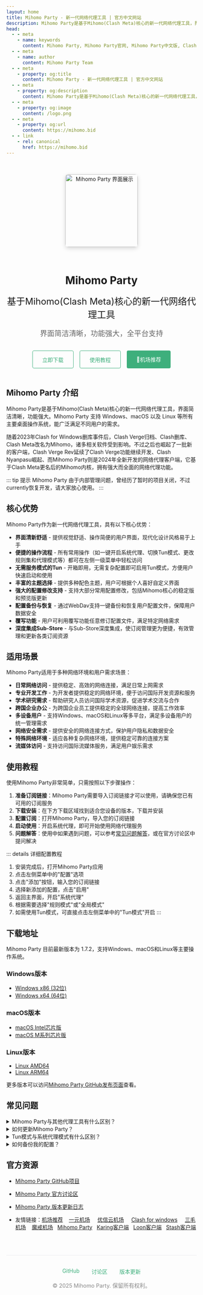 ```yaml
---
layout: home
title: Mihomo Party - 新一代网络代理工具 | 官方中文网站
description: Mihomo Party是基于Mihomo(Clash Meta)核心的新一代网络代理工具，界面简洁清晰，功能强大，支持Windows、macOS和Linux等所有主要桌面操作系统。
head:
  - - meta
    - name: keywords
      content: Mihomo Party, Mihomo Party官网, Mihomo Party中文版, Clash Meta, 网络代理工具, 翻墙软件
  - - meta
    - name: author
      content: Mihomo Party Team
  - - meta
    - property: og:title
      content: Mihomo Party - 新一代网络代理工具 | 官方中文网站
  - - meta
    - property: og:description
      content: Mihomo Party是基于Mihomo(Clash Meta)核心的新一代网络代理工具，界面简洁清晰，功能强大，支持Windows、macOS和Linux等所有主要桌面操作系统。
  - - meta
    - property: og:image
      content: /logo.png
  - - meta
    - property: og:url
      content: https://mihomo.bid
  - - link
    - rel: canonical
      href: https://mihomo.bid
---
```


<div class="hero">
  <img src="/logo.png" alt="Mihomo Party 界面展示" class="hero-image" width="192" height="192" />
  <h1>Mihomo Party</h1>
  <p class="description">基于Mihomo(Clash Meta)核心的新一代网络代理工具</p>
  <p class="tagline">界面简洁清晰，功能强大，全平台支持</p>
  <div class="action">
    <a href="/download" class="secondary">立即下载</a>
    <a href="/guide" class="secondary">使用教程</a>
    <a href="https://jichangtuijian.uk" class="primary">🎉机场推荐</a>
  </div>
</div>

## Mihomo Party 介绍

Mihomo Party是基于Mihomo(Clash Meta)核心的新一代网络代理工具，界面简洁清晰，功能强大。Mihomo Party 支持 Windows、macOS 以及 Linux 等所有主要桌面操作系统，能广泛满足不同用户的需求。

随着2023年Clash for Windows删库事件后，Clash Verge归档、Clash删库、Clash Meta改名为Mihomo，诸多相关软件受到影响。不过之后也崛起了一批新的客户端，Clash Verge Rev延续了Clash Verge功能继续开发、Clash Nyanpasu崛起、而Mihomo Party则是2024年全新开发的网络代理客户端，它基于Clash Meta更名后的Mihomo内核，拥有强大而全面的网络代理功能。

::: tip 提示
Mihomo Party 由于内部管理问题，曾经历了暂时的项目关闭，不过currently恢复开发，请大家放心使用。
:::

## 核心优势

Mihomo Party作为新一代网络代理工具，具有以下核心优势：

* **界面清新舒适** - 提供视觉舒适、操作简便的用户界面，现代化设计风格易于上手
* **便捷的操作流程** - 所有常用操作（如一键开启系统代理、切换Tun模式、更改规则集和代理模式等）都可在左侧一级菜单中轻松访问
* **无需服务模式的Tun** - 开箱即用，无需复杂配置即可启用Tun模式，方便用户快速启动和使用
* **丰富的主题选择** - 提供多种配色主题，用户可根据个人喜好自定义界面
* **强大的配置修改支持** - 支持大部分常用配置修改，包括Mihomo核心的稳定版和预览版更新
* **配置备份与恢复** - 通过WebDav支持一键备份和恢复用户配置文件，保障用户数据安全
* **覆写功能** - 用户可利用覆写功能任意修订配置文件，满足特定网络需求
* **深度集成Sub-Store** - 与Sub-Store深度集成，使订阅管理更为便捷，有效管理和更新各类订阅资源

## 适用场景

Mihomo Party适用于多种网络环境和用户需求场景：

* **日常网络访问** - 提供稳定、高效的网络连接，满足日常上网需求
* **专业开发工作** - 为开发者提供稳定的网络环境，便于访问国际开发资源和服务
* **学术研究需求** - 帮助研究人员访问国际学术资源，促进学术交流与合作
* **跨国企业办公** - 为跨国企业员工提供稳定的全球网络连接，提高工作效率
* **多设备用户** - 支持Windows、macOS和Linux等多平台，满足多设备用户的统一管理需求
* **网络安全需求** - 提供安全的网络连接方式，保护用户隐私和数据安全
* **特殊网络环境** - 适应各种复杂网络环境，提供稳定可靠的连接方案
* **流媒体访问** - 支持访问国际流媒体服务，满足用户娱乐需求

## 使用教程

使用Mihomo Party非常简单，只需按照以下步骤操作：

1. **准备订阅链接**：Mihomo Party需要导入订阅链接才可以使用，请确保您已有可用的订阅服务
2. **下载安装**：在下方下载区域找到适合您设备的版本，下载并安装
3. **配置订阅**：打开Mihomo Party，导入您的订阅链接
4. **启动使用**：开启系统代理，即可开始使用网络代理服务
5. **问题解答**：使用中如果遇到问题，可以参考[常见问题解答](/faq.md)，或在官方讨论区中提问解决

::: details 详细配置教程
1. 安装完成后，打开Mihomo Party应用
2. 点击左侧菜单中的"配置"选项
3. 点击"添加"按钮，输入您的订阅链接
4. 选择新添加的配置，点击"启用"
5. 返回主界面，开启"系统代理"
6. 根据需要选择"规则模式"或"全局模式"
7. 如需使用Tun模式，可直接点击左侧菜单中的"Tun模式"开启
:::

## 下载地址

Mihomo Party 目前最新版本为 1.7.2，支持Windows、macOS和Linux等主要操作系统。

### Windows版本
- [Windows x86 (32位)](https://ghproxylist.com/https://github.com/mihomo-party-org/mihomo-party/releases/download/v1.7.2/mihomo-party-windows-1.7.2-ia32-setup.exe)
- [Windows x64 (64位)](https://ghproxylist.com/https://github.com/mihomo-party-org/mihomo-party/releases/download/v1.7.2/mihomo-party-windows-1.7.2-x64-setup.exe)

### macOS版本
- [macOS Intel芯片版](https://ghproxylist.com/https://github.com/mihomo-party-org/mihomo-party/releases/download/v1.7.2/mihomo-party-macos-1.7.2-x64.pkg)
- [macOS M系列芯片版](https://ghproxylist.com/https://github.com/mihomo-party-org/mihomo-party/releases/download/v1.7.2/mihomo-party-macos-1.7.2-arm64.pkg)

### Linux版本
- [Linux AMD64](https://ghproxylist.com/https://github.com/mihomo-party-org/mihomo-party/releases/download/v1.7.2/mihomo-party-linux-1.7.2-amd64.deb)
- [Linux ARM64](https://ghproxylist.com/https://github.com/mihomo-party-org/mihomo-party/releases/download/v1.7.2/mihomo-party-linux-1.7.2-arm64.deb)

更多版本可以访问[Mihomo Party GitHub发布页面](https://github.com/mihomo-party-org/mihomo-party/releases)查看。

## 常见问题

<details>
<summary>Mihomo Party与其他代理工具有什么区别？</summary>

Mihomo Party基于Mihomo(原Clash Meta)核心开发，相比其他代理工具，它具有界面简洁、操作便捷、功能强大等特点。特别是其无需服务模式的Tun功能，让用户可以更方便地使用全局代理。此外，Mihomo Party还支持多种主题、配置备份恢复、覆写功能等特色功能。

</details>

<details>
<summary>如何更新Mihomo Party？</summary>

Mihomo Party支持自动检查更新。您也可以在软件的"设置"页面中手动检查更新，或直接访问官方GitHub发布页面下载最新版本进行安装。

</details>

<details>
<summary>Tun模式与系统代理模式有什么区别？</summary>

系统代理模式仅对支持系统代理的应用生效，而Tun模式可以为所有应用提供代理服务，实现全局代理。Mihomo Party的Tun模式无需复杂配置，开箱即用，非常方便。

</details>

<details>
<summary>如何备份我的配置？</summary>

Mihomo Party支持通过WebDav进行配置备份。在"设置"页面中，您可以配置WebDav服务器信息，然后使用"备份"功能将您的配置保存到WebDav服务器上。需要恢复时，使用"恢复"功能即可。

</details>

## 官方资源

- [Mihomo Party GitHub项目](https://github.com/mihomo-party-org/mihomo-party)
- [Mihomo Party 官方讨论区](https://github.com/mihomo-party-org/mihomo-party/issues)
- [Mihomo Party 版本更新日志](https://github.com/mihomo-party-org/mihomo-party/releases)

- 友情链接：<a href="https://jichangtuijian.uk" target="_blank">机场推荐</a> &nbsp; &nbsp;<a href="https://www.yiyuanvpn.org" target="_blank">一元机场</a> &nbsp; &nbsp;   <a href="https://优信云.site" target="_blank">优信云机场</a> &nbsp; &nbsp;   <a href="https://www.clashcn.org" target="_blank">Clash for windows</a> &nbsp; &nbsp; <a href="https://3mao.bid" target="_blank">三毛机场</a> &nbsp; &nbsp;<a href="https://mojie.uk" target="_blank">魔戒机场</a>&nbsp; &nbsp;<a href="https://mihomoparty.bid" target="_blank">Mihomo Party</a>&nbsp; &nbsp;<a href="https://karing.uk" target="_blank">Karing客户端</a>&nbsp; &nbsp;<a href="https://nsloon.uk" target="_blank">Loon客户端</a>&nbsp; &nbsp;<a href="https://stashapp.uk" target="_blank">Stash客户端</a>


<div class="footer">
  <div class="footer-links">
    <a href="https://github.com/mihomo-party-org/mihomo-party">GitHub</a>
    <a href="https://github.com/mihomo-party-org/mihomo-party/issues">讨论区</a>
    <a href="https://github.com/mihomo-party-org/mihomo-party/releases">版本更新</a>
  </div>
  <div class="copyright">
    © 2025 Mihomo Party. 保留所有权利。
  </div>
</div>

<style>
.hero {
  text-align: center;
  margin: 3rem 0;
}
.hero-image {
  max-width: 100%;
  width: 192px;
  height: 192px;
  border-radius: 8px;
  box-shadow: 0 4px 12px rgba(0, 0, 0, 0.15);
  margin-bottom: 2rem;
  margin-left: auto;
  margin-right: auto;
}
.description {
  font-size: 1.5rem;
  margin: 1rem 0;
}
.tagline {
  font-size: 1.2rem;
  color: #666;
  margin-bottom: 2rem;
}
.action {
  display: flex;
  justify-content: center;
  gap: 1rem;
  margin-top: 2rem;
}
.action a {
  padding: 0.8rem 1.6rem;
  border-radius: 4px;
  font-weight: 500;
  text-decoration: none;
  transition: all 0.3s ease;
}
.action a.primary {
  background-color: #3eaf7c;
  color: white;
}
.action a.primary:hover {
  background-color: #4abf8a;
}
.action a.secondary {
  border: 1px solid #3eaf7c;
  color: #3eaf7c;
}
.action a.secondary:hover {
  background-color: rgba(62, 175, 124, 0.1);
}
.footer {
  margin-top: 4rem;
  padding-top: 2rem;
  border-top: 1px solid #eaecef;
  text-align: center;
}
.footer-links {
  display: flex;
  justify-content: center;
  gap: 2rem;
  margin-bottom: 1rem;
}
.footer-links a {
  color: #3eaf7c;
  text-decoration: none;
}
.footer-links a:hover {
  text-decoration: underline;
}
.copyright {
  color: #888;
  font-size: 0.9rem;
}
</style>